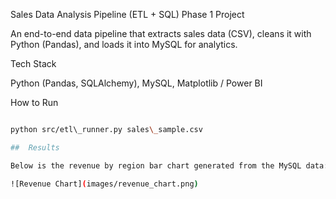 Sales Data Analysis Pipeline (ETL + SQL) Phase 1 Project



An end-to-end data pipeline that extracts sales data (CSV), cleans it with Python (Pandas), and loads it into MySQL for analytics.



Tech Stack

Python (Pandas, SQLAlchemy), MySQL, Matplotlib / Power BI



How to Run

```bash

python src/etl\_runner.py sales\_sample.csv

##  Results

Below is the revenue by region bar chart generated from the MySQL data:

![Revenue Chart](images/revenue_chart.png)




